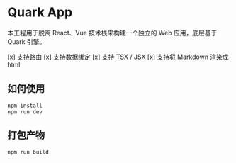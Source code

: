 # Quark App

本工程用于脱离 React、Vue 技术栈来构建一个独立的 Web 应用，底层基于 Quark 引擎。


[x] 支持路由
[x] 支持数据绑定
[x] 支持 TSX / JSX
[x] 支持将 Markdown 渲染成 html


## 如何使用

```
npm install
npm run dev
```

## 打包产物

```
npm run build
```
